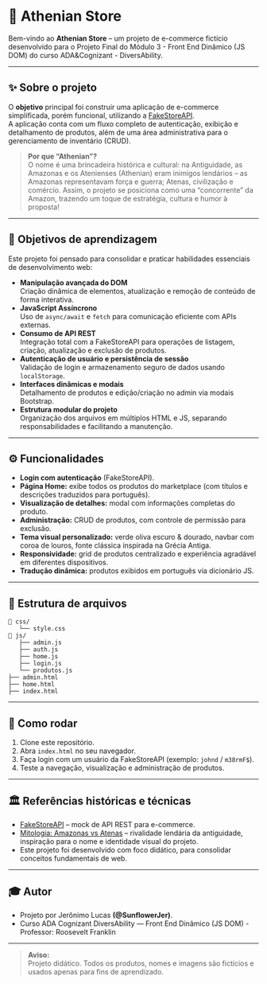 # 🦉 Athenian Store

Bem-vindo ao **Athenian Store** – um projeto de e-commerce fictício desenvolvido para o Projeto Final do Módulo 3 - Front End Dinâmico (JS DOM) do curso ADA&Cognizant - DiversAbility.  

---

## ✨ Sobre o projeto

O **objetivo** principal foi construir uma aplicação de e-commerce simplificada, porém funcional, utilizando a [FakeStoreAPI](https://fakestoreapi.com/).  
A aplicação conta com um fluxo completo de autenticação, exibição e detalhamento de produtos, além de uma área administrativa para o gerenciamento de inventário (CRUD).

> **Por que “Athenian”?**  
> O nome é uma brincadeira histórica e cultural: na Antiguidade, as Amazonas e os Atenienses (Athenian) eram inimigos lendários – as Amazonas representavam força e guerra; Atenas, civilização e comércio. Assim, o projeto se posiciona como uma “concorrente” da Amazon, trazendo um toque de estratégia, cultura e humor à proposta!

---

## 🎯 Objetivos de aprendizagem

Este projeto foi pensado para consolidar e praticar habilidades essenciais de desenvolvimento web:

- **Manipulação avançada do DOM**  
  Criação dinâmica de elementos, atualização e remoção de conteúdo de forma interativa.
- **JavaScript Assíncrono**  
  Uso de `async/await` e `fetch` para comunicação eficiente com APIs externas.
- **Consumo de API REST**  
  Integração total com a FakeStoreAPI para operações de listagem, criação, atualização e exclusão de produtos.
- **Autenticação de usuário e persistência de sessão**  
  Validação de login e armazenamento seguro de dados usando `localStorage`.
- **Interfaces dinâmicas e modais**  
  Detalhamento de produtos e edição/criação no admin via modais Bootstrap.
- **Estrutura modular do projeto**  
  Organização dos arquivos em múltiplos HTML e JS, separando responsabilidades e facilitando a manutenção.

---

## ⚙️ Funcionalidades

- **Login com autenticação** (FakeStoreAPI).
- **Página Home:** exibe todos os produtos do marketplace (com títulos e descrições traduzidos para português).
- **Visualização de detalhes:** modal com informações completas do produto.
- **Administração:** CRUD de produtos, com controle de permissão para exclusão.
- **Tema visual personalizado:** verde oliva escuro & dourado, navbar com coroa de louros, fonte clássica inspirada na Grécia Antiga.
- **Responsividade:** grid de produtos centralizado e experiência agradável em diferentes dispositivos.
- **Tradução dinâmica:** produtos exibidos em português via dicionário JS.

---

## 📁 Estrutura de arquivos

```
📁 css/
   └── style.css
📁 js/
   ├── admin.js
   ├── auth.js
   ├── home.js
   ├── login.js
   └── produtos.js
├── admin.html
├── home.html
├── index.html
```

---

## 🚀 Como rodar

1. Clone este repositório.
2. Abra `index.html` no seu navegador.
3. Faça login com um usuário da FakeStoreAPI (exemplo: `johnd` / `m38rmF$`).
4. Teste a navegação, visualização e administração de produtos.

---

## 🏛️ Referências históricas e técnicas

- [FakeStoreAPI](https://fakestoreapi.com/) – mock de API REST para e-commerce.
- [Mitologia: Amazonas vs Atenas](https://pt.wikipedia.org/wiki/Amazona_(mitologia)) – rivalidade lendária da antiguidade, inspiração para o nome e identidade visual do projeto.
- Este projeto foi desenvolvido com foco didático, para consolidar conceitos fundamentais de web.

---

## 🎓 Autor

- Projeto por Jerônimo Lucas **(@SunflowerJer)**.
-  Curso ADA Cognizant DiversAbility — Front End Dinâmico (JS DOM)
-Professor: Roosevelt Franklin
---
> **Aviso:**  
> Projeto didático. Todos os produtos, nomes e imagens são fictícios e usados apenas para fins de aprendizado.